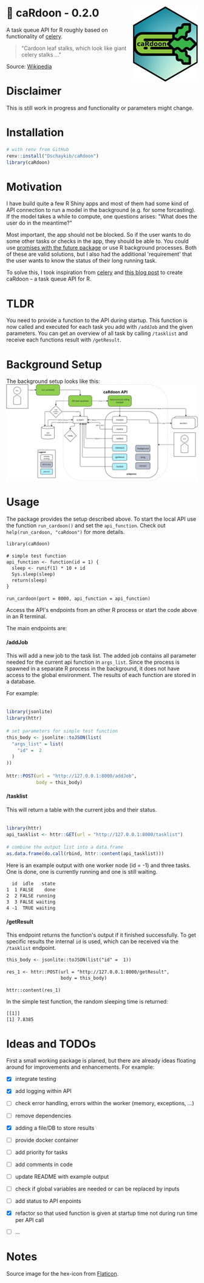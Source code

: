 # :leafy_green: caRdoon - 0.2.0 <img src="misc/cardoon.png" width=170 align="right" />

A task queue API for R roughly based on functionality of [celery](https://github.com/celery/celery).

> "Cardoon leaf stalks, which look like giant celery stalks ..."

Source: [Wikipedia](https://en.wikipedia.org/wiki/Cardoon)

# Disclaimer

This is still work in progress and functionality or parameters might change.

# Installation

``` R
# with renv from GitHub
renv::install("Dschaykib/caRdoon")
library(caRdoon)
```

# Motivation

I have build quite a few R Shiny apps and most of them had some kind of API connection to run a model in the background (e.g. for some forcasting). If the model takes a while to compute, one questions arises: "What does the user do in the meantime?"

Most important, the app should not be blocked. So if the user wants to do some other tasks or checks in the app, they should be able to. You could use [promises with the future package](https://rstudio.github.io/promises/articles/promises_06_shiny.html) or use R background processes. Both of these are valid solutions, but I also had the additional 'requirement' that the user wants to know the status of their long running task.

To solve this, I took inspiration from [celery](https://github.com/celery/celery) and [this blog post](https://www.tidyverse.org/blog/2019/09/callr-task-q/) to create caRdoon – a task queue API for R.


# TLDR

You need to provide a function to the API during startup. This function is now called and executed for each task you add with `/addJob` and the given parameters.
You can get an overview of all task by calling `/tasklist` and receive each functions result with `/getResult`.



# Background Setup

The background setup looks like this:
<img src="misc/target-setup.png" align="center" />


# Usage

The package provides the setup described above. To start the local API use the function `run_cardoon()` and set the `api_function`. Check out `help(run_cardoon, "caRdoon")` for more details.

```
library(caRdoon)

# simple test function
api_function <- function(id = 1) {
  sleep <- runif(1) * 10 + id
  Sys.sleep(sleep)
  return(sleep)
}

run_cardoon(port = 8000, api_function = api_function)
```

Access the API's endpoints from an other R process or start the code above in an R terminal.

The main endpoints are:

#### /addJob

This will add a new job to the task list. The added job contains all parameter needed for the current api function in `args_list`. Since the process is spawned in a separate R process in the background, it does not have access to the global environment. The results of each function are stored in a database.

For example:

``` R

library(jsonlite)
library(httr)

# set parameters for simple test function
this_body <- jsonlite::toJSON(list(
  "args_list" = list(
    "id" =  2
  )
))

httr::POST(url = "http://127.0.0.1:8000/addJob",
           body = this_body)

```

#### /tasklist

This will return a table with the current jobs and their status.


``` R

library(httr)
api_tasklist <- httr::GET(url = "http://127.0.0.1:8000/tasklist")

# combine the output list into a data.frame
as.data.frame(do.call(rbind, httr::content(api_tasklist)))

```

Here is an example output with one worker node (id = -1) and three tasks. One is done, one is currently running and one is still waiting.

```
  id  idle   state
1  1 FALSE    done
2  2 FALSE running
3  3 FALSE waiting
4 -1  TRUE waiting
```


#### /getResult

This endpoint returns the function's output if it finished successfully. To get specific results the internal `id` is used, which can be received via the `/tasklist` endpoint.

```
this_body <- jsonlite::toJSON(list("id" =  1))

res_1 <- httr::POST(url = "http://127.0.0.1:8000/getResult",
                    body = this_body)

httr::content(res_1)
```

In the simple test function, the random sleeping time is returned:

```
[[1]]
[1] 7.8385
```

# Ideas and TODOs

First a small working package is planed, but there are already ideas floating around for improvements and enhancements. For example:

- [x] integrate testing
- [x] add logging within API
- [ ] check error handling, errors within the worker (memory, exceptions, ...)
- [ ] remove dependencies
- [x] adding a file/DB to store results
- [ ] provide docker container
- [ ] add priority for tasks
- [ ] add comments in code
- [ ] update README with example output
- [ ] check if global variables are needed or can be replaced by inputs
- [ ] add status to API enpoints
- [x] refactor so that used function is given at startup time not during run time per API call
- [ ] ...


# Notes

Source image for the hex-icon from [Flaticon](https://www.flaticon.com/free-icons/celery).

